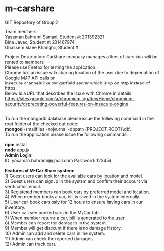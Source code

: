 # m-carshare
GIT Repository of Group 2

Team members: <br/>
Yasaman Bahrami Samani, Student #: 201392321 <br/>
Bina Javed, Student #: 201467974 <br/>
Ghassem Alaee Khangha, Student # <br/>

Project Description: 
CarShare company manages a fleet of cars that will be rented to members
<br/>
Please use Firefox for testing the application.<br/>
Chrome has an issue with sharing location of the user due to deprecation of Google MAP API calls on <br/>
insecure channels like our garfield server which is up on http instead of https. <br/>
Below is a URL that describes the issue with Chrome in details: <br/>
https://sites.google.com/a/chromium.org/dev/Home/chromium-security/deprecating-powerful-features-on-insecure-origins

<br/>
To run the mongodb database please issue the following command in the root folder of the checked out code:
<br/>
<b> mongod </b> -smallfiles -nojournal -dbpath {PROJECT_ROOT}\db\
<br/>
To run the application please issue the following commands: <br/>
<br/>
<b>npm</b> install
<br/>
<b>node</b> app.js

<br/>
<b>Admin Login:</b> 
<br/>
ID: yasaman.bahrami@gmail.com
Password: 123456
<br/>
<br/>
<b>Features of M-Car Share system:</b> <br/>
1) Guest users can look for the available cars by location and model.<br/>
2) Guest users can signup in the system and confirm their account via verification email.<br/>
3) Registered members can book cars by preferred model and location.<br/>
4) When member books a car, bill is saved in the system internally.<br/>
5) User can book cars only for 12 hours to ensure having cars in our inventory. <br/>
6) User can see booked cars in the MyCar tab.<br/>
7) When member returns a car, bill is generated to the user.<br/>
8) Member can report the damages in the system.<br/>
9) Member will get discount if there is no damage history.<br/>
10) Admin can add and delete cars in the system.<br/>
11) Admin can check the reported damages.<br/>
12) Admin can track cars.
